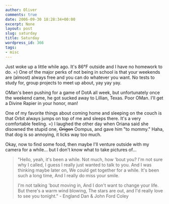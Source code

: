 ```yaml
---
author: Oliver
comments: true
date: 2006-09-30 18:28:34+00:00
excerpt: None
layout: post
slug: saturday
title: Saturday
wordpress_id: 366
tags:
- misc
---
```


Just woke up a little while ago.  It's 86°F outside and I have no homework to do. =)  One of the major perks of not being in school is that your weekends are (almost) always free and you can do whatever you want.  No tests to study for, group projects to meet up about, yay yay yay.

OMan's been pushing for a game of DotA all week, but unfortunately once the weekend came, he got sucked away to Lillian, Texas.  Poor OMan.  I'll get a Divine Rapier in your honor, man!

One of my favorite things about coming home and sleeping on the couch is that Orbit always jumps on top of me and sleeps there.  It's a very comfortable feeling. =)  I laughed the other day when Oriana said she disowned the stupid one, <strike>Origon</strike> Oompus, and gave him "to mommy."  Haha, that dog is so annoying, it licks way too much.

Okay, now to find some food, then maybe I'll venture outside with my camera for a while... but I don't know what to take pictures of...

<blockquote class="lyrics">"Hello, yeah, it's been a while.
Not much, how 'bout you?
I'm not sure why I called,
I guess I really just wanted to talk to you.
And I was thinking maybe later on,
We could get together for a while.
It's been such a long time,
And I really do miss your smile.

I'm not talking 'bout moving in,
And I don't want to change your life.
But there's a warm wind blowing,
The stars are out, and I'd really love to see you tonight." - England Dan & John Ford Coley</blockquote>